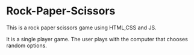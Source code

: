 # Rock-Paper-Scissors
This is a rock paper scissors game using HTML,CSS and JS.

It is a single player game. The user plays with the computer that chooses random options.

